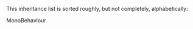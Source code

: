 This inheritance list is sorted roughly, but not completely,
alphabetically:

<div class="DoxyCompactList">

MonoBehaviour

<div class="DoxyCompactList">

</div>

</div>
